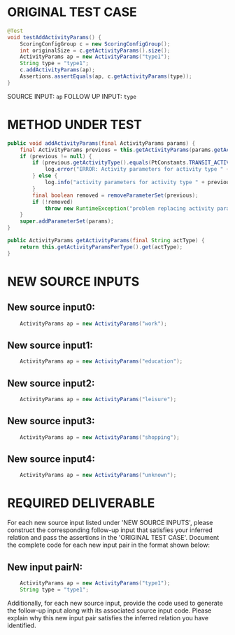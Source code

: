 # ORIGINAL TEST CASE
```java
@Test
void testAddActivityParams() {
    ScoringConfigGroup c = new ScoringConfigGroup();
    int originalSize = c.getActivityParams().size();
    ActivityParams ap = new ActivityParams("type1");
    String type = "type1";
    c.addActivityParams(ap);
    Assertions.assertEquals(ap, c.getActivityParams(type));
}

```
SOURCE INPUT: `ap`
FOLLOW UP INPUT: `type`


# METHOD UNDER TEST
```java
public void addActivityParams(final ActivityParams params) {
    final ActivityParams previous = this.getActivityParams(params.getActivityType());
    if (previous != null) {
        if (previous.getActivityType().equals(PtConstants.TRANSIT_ACTIVITY_TYPE)) {
            log.error("ERROR: Activity parameters for activity type " + previous.getActivityType() + " were just overwritten. This happens most " + "likely because you defined them in the config file and the Controler overwrites them.  Or the other way " + "round.  pt interaction has problems, but doing what you are doing here will just cause " + "other (less visible) problem. Please take the effort to discuss with the core team " + "what needs to be done.  kai, nov'12");
        } else {
            log.info("activity parameters for activity type " + previous.getActivityType() + " were just overwritten.");
        }
        final boolean removed = removeParameterSet(previous);
        if (!removed)
            throw new RuntimeException("problem replacing activity params ");
    }
    super.addParameterSet(params);
}

public ActivityParams getActivityParams(final String actType) {
    return this.getActivityParamsPerType().get(actType);
}

```


# NEW SOURCE INPUTS
## New source input0:
```java
    ActivityParams ap = new ActivityParams("work");
```

## New source input1:
```java
    ActivityParams ap = new ActivityParams("education");
```

## New source input2:
```java
    ActivityParams ap = new ActivityParams("leisure");
```

## New source input3:
```java
    ActivityParams ap = new ActivityParams("shopping");
```

## New source input4:
```java
    ActivityParams ap = new ActivityParams("unknown");
```



# REQUIRED DELIVERABLE
For each new source input listed under 'NEW SOURCE INPUTS', please construct the corresponding follow-up input that satisfies your inferred relation and pass the assertions in the 'ORIGINAL TEST CASE'. Document the complete code for each new input pair in the format shown below:
## New input pairN:
```java
    ActivityParams ap = new ActivityParams("type1");
    String type = "type1";
```

Additionally, for each new source input, provide the code used to generate the follow-up input along with its associated source input code. Please explain why this new input pair satisfies the inferred relation you have identified.